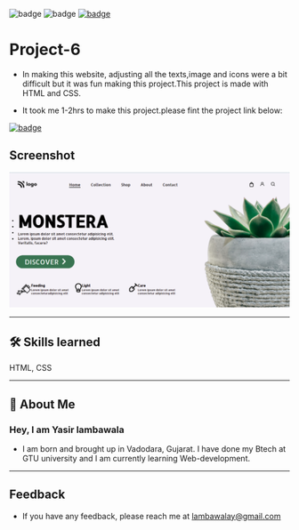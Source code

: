 ![badge](https://img.shields.io/badge/MADE%20WITH-HTML%20%26%20CSS-blue)
![badge](https://img.shields.io/badge/TIME%20TAKEN-1--2hrs-red)
[![badge](https://img.shields.io/badge/SEE%20DEMO%20-VISIT-green)](https://project6-26722.netlify.app/)

# Project-6

- In making this website, adjusting all the texts,image and icons were a bit difficult but it was fun making this project.This project is made with HTML and CSS.

- It took me 1-2hrs to make this project.please fint the project link below:

[![badge](https://img.shields.io/badge/Link-Project--6-orange)](https://project6-26722.netlify.app/)

## Screenshot

![App Screenshot](./photos/project6_image.png)

---

## 🛠 Skills learned

HTML, CSS

---

## 🚀 About Me

### Hey, I am Yasir lambawala

- I am born and brought up in Vadodara, Gujarat. I have done my Btech at GTU university and I am currently learning Web-development.

---

## Feedback

- If you have any feedback, please reach me at lambawalay@gmail.com
